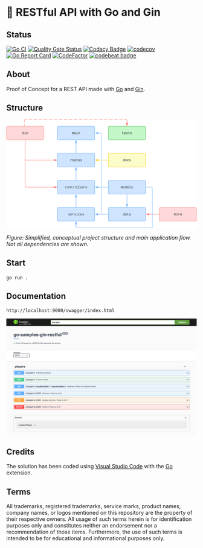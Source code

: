 # 🧪 RESTful API with Go and Gin

## Status

[![Go CI](https://github.com/nanotaboada/go-samples-gin-restful/actions/workflows/go.yml/badge.svg)](https://github.com/nanotaboada/go-samples-gin-restful/actions/workflows/go.yml)
[![Quality Gate Status](https://sonarcloud.io/api/project_badges/measure?project=nanotaboada_go-samples-gin-restful&metric=alert_status)](https://sonarcloud.io/summary/new_code?id=nanotaboada_go-samples-gin-restful)
[![Codacy Badge](https://app.codacy.com/project/badge/Grade/e2b234e8182d4a0f8efb9da619e1dc26)](https://app.codacy.com/gh/nanotaboada/go-samples-gin-restful/dashboard?utm_source=gh&utm_medium=referral&utm_content=&utm_campaign=Badge_grade)
[![codecov](https://codecov.io/gh/nanotaboada/go-samples-gin-restful/graph/badge.svg?token=i37VDcDWwx)](https://codecov.io/gh/nanotaboada/go-samples-gin-restful)
[![Go Report Card](https://goreportcard.com/badge/github.com/nanotaboada/go-samples-gin-restful)](https://goreportcard.com/report/github.com/nanotaboada/go-samples-gin-restful)
[![CodeFactor](https://www.codefactor.io/repository/github/nanotaboada/go-samples-gin-restful/badge)](https://www.codefactor.io/repository/github/nanotaboada/go-samples-gin-restful)
[![codebeat badge](https://codebeat.co/badges/d09d49d6-1fb4-4c7d-8009-aaef12c6b02b)](https://codebeat.co/projects/github-com-nanotaboada-go-samples-gin-restful-master)

## About

Proof of Concept for a REST API made with [Go](https://go.dev/) and [Gin](https://gin-gonic.com/).

## Structure

![Simplified, conceptual project structure and main application flow](assets/images/structure.svg)

_Figure: Simplified, conceptual project structure and main application flow. Not all dependencies are shown._

## Start

```console
go run .
```

## Documentation

```console
http://localhost:9000/swagger/index.html
```

![API Documentation](assets/images/swagger.png)

## Credits

The solution has been coded using [Visual Studio Code](https://code.visualstudio.com/) with the [Go](https://marketplace.visualstudio.com/items?itemName=golang.go) extension.

## Terms

All trademarks, registered trademarks, service marks, product names, company names, or logos mentioned on this repository are the property of their respective owners. All usage of such terms herein is for identification purposes only and constitutes neither an endorsement nor a recommendation of those items. Furthermore, the use of such terms is intended to be for educational and informational purposes only.
